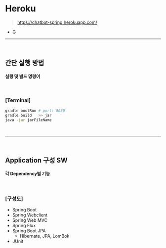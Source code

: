 # Heroku
> https://chatbot-spring.herokuapp.com/
* G

<hr>
<br>

## 간단 실행 방법
#### 실행 및 빌드 명령어

<br>

### [Terminal]

```bash
gradle bootRun # port: 8080
gradle build   >> jar
java -jar jarFileName 
```

<br>
<hr>
<br>

## Application 구성 SW
#### 각 Dependency별 기능

<br>

### [구성도]
* Spring Boot
* Spring Webclient
* Spring Web MVC
* Spring Flux
* Spring Boot JPA
  * Hibernate, JPA, LomBok
* JUnit

<br>


